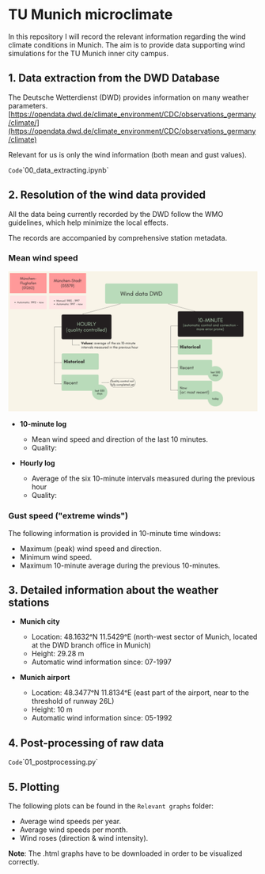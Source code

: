 # TU Munich microclimate
In this repository I will record the relevant information regarding the wind climate conditions in Munich. The aim is to provide data supporting wind simulations for the TU Munich inner city campus.

## 1. Data extraction from the DWD Database
The Deutsche Wetterdienst (DWD) provides information on many weather parameters. 
[https://opendata.dwd.de/climate_environment/CDC/observations_germany/climate/](https://opendata.dwd.de/climate_environment/CDC/observations_germany/climate)

Relevant for us is only the wind information (both mean and gust values).

`Code`\`00_data_extracting.ipynb`

## 2. Resolution of the wind data provided
All the data being currently recorded by the DWD follow the WMO guidelines, which help minimize the local effects. 

The records are accompanied by comprehensive station metadata.
### Mean wind speed
![Resolution of DWD data](https://github.com/DavidMayoral/TU-Munich-microclimate/blob/main/QualityofDWDdata.png)

- **10-minute log**
  - Mean wind speed and direction of the last 10 minutes. 
  - Quality:
  
- **Hourly log**
  - Average of the six 10-minute intervals measured during the previous hour
  - Quality: 


### Gust speed ("extreme winds")
The following information is provided in 10-minute time windows:
- Maximum (peak) wind speed and direction.
- Minimum wind speed.
- Maximum 10-minute average during the previous 10-minutes.

## 3. Detailed information about the weather stations

- **Munich city**
  - Location: 48.1632ᵒN 11.5429ᵒE (north-west sector of Munich, located at the DWD branch office in Munich)
  - Height: 29.28 m
  - Automatic wind information since: 07-1997

- **Munich airport**
  - Location: 48.3477ᵒN 11.8134ᵒE (east part of the airport, near to the threshold of runway 26L)
  - Height: 10 m
  - Automatic wind information since: 05-1992

## 4. Post-processing of raw data
`Code`\`01_postprocessing.py`

## 5. Plotting
The following plots can be found in the `Relevant graphs` folder:
- Average wind speeds per year.
- Average wind speeds per month.
- Wind roses (direction & wind intensity).

**Note**: The .html graphs have to be downloaded in order to be visualized correctly.
